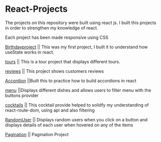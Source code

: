 # React-Projects
The projects on this repository were built using react js. I built this projects in order to strengthen my knowledge of react.

Each project has been made responsive using CSS


[Birthdayproject](https://birthdays4fun.netlify.app/) || This was my first project, I built it to understand how useState works in react.

[tours](https://amazing-tours.netlify.app) || This is a tour project that displays different tours.

[reviews](https://customers-reviews.netlify.app) || This project shows customers reviews 

[Accordion](https://practice-accordion.netlify.app) ||Built this to practice how to build accordions in react

[menu](https://getmenu-projects.netlify.app)  ||Displays different dishes and allows users to filter menu with the buttons provider

[cocktails](https://display-cocktails.netlify.app)  || This cocktail provide helped to solidfy my understanding of react-route-dom, using api and also filtering 

[RandomUser](https://getrandom-user.netlify.app) || Displays random users when you click on a button and displays details of each user when hovered on any of the items

[Pagination](https://pagination-practice-proj.netlify.app) || Pagination Project


